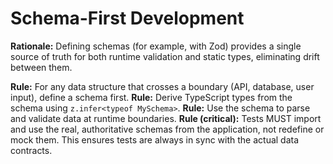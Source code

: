 # Schema-First Development

**Rationale:** Defining schemas (for example, with Zod) provides a single source of truth for both runtime validation and static types, eliminating drift between them.

**Rule:** For any data structure that crosses a boundary (API, database, user input), define a schema first.
**Rule:** Derive TypeScript types from the schema using `z.infer<typeof MySchema>`.
**Rule:** Use the schema to parse and validate data at runtime boundaries.
**Rule (critical):** Tests MUST import and use the real, authoritative schemas from the application, not redefine or mock them. This ensures tests are always in sync with the actual data contracts.
